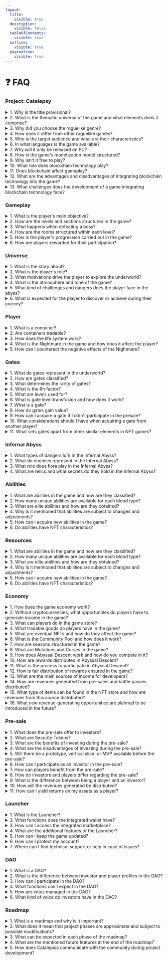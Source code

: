 ```yaml
---
layout:
  title:
    visible: true
  description:
    visible: false
  tableOfContents:
    visible: true
  outline:
    visible: true
  pagination:
    visible: true
---
```


# ❓ FAQ

### Project: Catalepsy

<details>

<summary>1. Why is the title provisional?</summary>

The title is provisional because we need to conceal the real title while we carry out the intellectual property protection registrations in order to prevent a third party from doing it for us.

</details>

<details>

<summary>2. What is the thematic universe of the game and what elements does it comprise?</summary>

The thematic universe is set in an infernal abyss, where players face dark and dangerous challenges. It includes elements of dark fantasy, with an aesthetic dominated by dark and gloomy colors, and a story that involves the struggle between good and evil.

</details>

<details>

<summary>3. Why did you choose the roguelike genre?</summary>

The roguelike genre was chosen after extensive research of the web2/web3 market. Currently, it is one of the best-selling genres (Steam), and where most new studios make their debut. In web3, it lacks representation.

</details>

<details>

<summary>4. How does it differ from other roguelike games?</summary>

It differs from other roguelike games due to its focus on a third-person perspective and a three-dimensional environment, offering a more immersive gaming experience. Additionally, the integration of blockchain technology adds an additional layer of interactivity and ownership of unique digital assets.

</details>

<details>

<summary>5. Who is the target audience and what are their characteristics?</summary>

The target audience is players aged 18 to 35, passionate about challenging video games, interested in adopting new technologies, and with knowledge or interest in finance. This audience enjoys games like Hades, Hollow Knight, Mortal Shell, or Dark Souls.

</details>

<details>

<summary>6. In what languages is the game available?</summary>

The game is available in Spanish and English. As the game development progresses, more languages will become available.

</details>

<details>

<summary>7. Why will it only be released on PC?</summary>

Although the roguelike genre is adaptable to any platform, the business model is not. Therefore, it will only be released on PC under the Windows operating system. However, we do not rule out the possibility of reaching other platforms if circumstances change.

</details>

<details>

<summary>8. How is the game's monetization model structured?</summary>

The game's monetization model is based on the sale of premium licenses with NFTs, commissions for in-game transactions, battle passes, eSports competitions, and other revenue-generating activities, while avoiding additional content expansions or DLC.

</details>

<details>

<summary>9. Why isn't it free to play?</summary>

We are aware that the free-to-play model is currently demanded by players but, in our opinion, it is not compatible with the play-to-earn model.

</details>

<details>

<summary>10. What role does blockchain technology play?</summary>

Blockchain technology allows players to own unique digital assets within the game, such as objects, characters, and gateways. This gives players greater control and ownership over their virtual belongings.

</details>

<details>

<summary>11. Does blockchain affect gameplay?</summary>

Blockchain does not affect gameplay. You can play without paying attention to the functions added by the blockchain.

</details>

<details>

<summary>12. What are the advantages and disadvantages of integrating blockchain technology into the game?</summary>

The advantages include ownership of digital assets, a decentralized economy, transparency, and security in transactions. However, disadvantages may include technical complexity, user education about the technology, scalability challenges, associated costs, and the bad reputation of previous blockchain-based projects.

</details>

<details>

<summary>13. What challenges does the development of a game integrating blockchain technology face?</summary>

The development of a game integrating blockchain technology faces challenges such as technical complexity, user education about the technology, scalability, associated costs, and the project's reputation due to negative experiences with blockchain-based games in the past.

</details>

### Gameplay

<details>

<summary>1. What is the player's main objective?</summary>

The main objective of the player in Catalepsia is to explore the abyssal dungeon, face challenges and bosses, obtain rewards, and progress through the 20 levels of the Infernal Abyss.

</details>

<details>

<summary>2. How are the levels and sections structured in the game?</summary>

The 20 levels of the game are divided into 5 themed sections, each with its own unique challenges. At the end of each section, players must face a powerful boss who guards access to the next section of levels.

</details>

<details>

<summary>3. What happens when defeating a boss?</summary>

Defeating a boss allows the player to obtain great rewards. Then, they must decide whether to continue descending into the abyss to face more difficult challenges or to offer a prayer to leave the abyss and keep the loot obtained.

</details>

<details>

<summary>4. How are the rooms structured within each level?</summary>

Each level is composed of several procedurally generated rooms, varying in number and challenges. Players must overcome all the rooms in a level to have the opportunity to descend to the next level of the abyss.

</details>

<details>

<summary>5. How is the player's progression carried out in the game?</summary>

The player's progression in "Catalepsia" involves exploring the abyssal dungeon, overcoming challenges and bosses, acquiring loot, and improving skills. As players advance, they face short, medium, and long-term objectives that contribute to their development in the game.

</details>

<details>

<summary>6. How are players rewarded for their participation?</summary>

Players are expected to explore the abyssal dungeon, face challenges and bosses, obtain rewards, improve their skills, and participate in the game's economy. Their participation is rewarded with loot, progress in the game, and the opportunity to compete in eSports events.

</details>

### Universe

<details>

<summary>1. What is the story about?</summary>

Catalepsia presents an epic story that dates back to the dawn of time, where a primordial entity, embodying both light and darkness, gave rise to the creation of the universe. This entity, composed of creation and destruction, eventually separated due to irreconcilable differences, triggering a fierce battle between them. Destruction was banished to the underworld, where it patiently awaits the arrival of those who succumb to sin.

</details>

<details>

<summary>2. What is the player's role?</summary>

The player takes on the role of a tormented being chained to the gate of the underworld, trapped in a state between life and death. Forced to atone for their sins and feed the gate's thirst for blood, the player ventures into the abyss to face unknown challenges and seek redemption.

</details>

<details>

<summary>3. What motivations drive the player to explore the underworld?</summary>

The player is driven by the need to atone for their sins and free themselves from the torment that afflicts them in the underworld. Additionally, the uncertainty about their true nature and destiny, as well as the hope of finding redemption, lead them to face the dangers of the abyss.

</details>

<details>

<summary>4. What is the atmosphere and tone of the game?</summary>

The atmosphere is dark, mysterious, and murky, reflecting the underworld's atmosphere and the struggle between light and darkness. The tone is bleak and desperate, with a sense of tension and fear accompanying the player on their journey into the unknown.

</details>

<details>

<summary>5. What kind of challenges and dangers does the player face in the abyss?</summary>

The player faces a variety of challenges, including monstrous creatures, deadly traps, and environmental obstacles.

</details>

<details>

<summary>6. What is expected for the player to discover or achieve during their journey?</summary>

It is expected that the player will discover the truth about their own nature and destiny, as well as find redemption by facing their sins and overcoming the dangers of the underworld. Additionally, the player may unravel mysteries about the history of the universe while exploring the abyss.

</details>

### Player

<details>

<summary>1. What is a container?</summary>

The container is the virtual representation of the player in the infernal abyss.

</details>

<details>

<summary>2. Are containers tradable?</summary>

No, containers do not possess NFT characteristics and cannot be traded. They are virtual representations of the player in the game and are not designed to be transferable or exchangeable between players. All players have the same appearance.

</details>

<details>

<summary>3. How does the life system work?</summary>

The life system consists of three main elements: platelets, blood, and plasma. Platelets act as a temporary shield, blood represents the player's overall health, and plasma controls the ability to perform evasions.

</details>

<details>

<summary>4. What is the Nightmare in the game and how does it affect the player?</summary>

It is a system that limits rewards and mitigates excessive gameplay time. After 6 continuous hours of gameplay, a gradual decrement in the player's health is applied, reducing it by up to 20%, until the player disconnects for a time equivalent to the accumulated time in Nightmare.

</details>

<details>

<summary>5. How can I counteract the negative effects of the Nightmare?</summary>

Players have the option to acquire a special potion that limits the negative effects of the Nightmare, allowing them to prolong their gaming session with greater safety.

</details>

### Gates

<details>

<summary>1. What do gates represent in the underworld?</summary>

Gates are vivid representations of the sins accumulated by humans during their lives, shaped according to their unique skill configuration. Each gate reveals the individual's mistakes and transgressions in front of them, and they must be filled with blood shards to advance in the underworld.

</details>

<details>

<summary>2. How are gates classified?</summary>

Gates are classified according to the blood type they are linked to: A, AB, B, and O. Each blood type grants the player access to a different set of skills, adding strategic depth to the game and encouraging exploration and experimentation.

</details>

<details>

<summary>3. What determines the rarity of gates?</summary>

The rarity of gates is linked to the rarity of their blood type. They are classified as common (Type O), uncommon (Type A), rare (Type B), and legendary (Type AB), determining which skills containers can use.

</details>

<details>

<summary>4. What is the Rh factor?</summary>

The Rh factor determines the compatibility of skills between blood types. It is decided with a probability of 60% for negative blood types and 40% for positive ones.

</details>

<details>

<summary>5. What are levels used for?</summary>

Levels are necessary to delve into the levels of the abyss. They are required after defeating a section boss.

</details>

<details>

<summary>6. What is gate level transfusion and how does it work?</summary>

Gate level transfusion allows players to increase their gate levels by exchanging levels with other players. However, each transfusion carries a penalty of 20% blood shards, aiming to discourage abuse of the system and promote careful resource management.

</details>

<details>

<summary>7. What is a gate?</summary>

A gate is an element assigned to each player that represents their progression. It is equivalent to "Lands" in other NFT games but gains value through time and player participation in the game.

</details>

<details>

<summary>8. How do gates gain value?</summary>

Gates gain value as players explore and participate in the game, sacrificing blood shards to increase their level. Higher levels grant access to sections of the abyss.

</details>

<details>

<summary>9. How can I acquire a gate if I didn't participate in the presale?</summary>

By purchasing a normal license, you will be assigned a gate. This gate has no level. However, it is possible to acquire a gate from another player with a higher level gate.

</details>

<details>

<summary>10. What considerations should I have when acquiring a gate from another player?</summary>

When acquiring an NFT Gate from another player, you should consider its level, the time invested in gameplay, and the current selling price of the gate. This will help you make an informed decision about which gate to acquire based on your economic power and goals in the game.

</details>

<details>

<summary>11. What sets gates apart from other similar elements in NFT games?</summary>

A gate is equivalent to a land in most NFT games. Lands gain value due to their scarcity, proximity to the center of the game's universe, or if they have more resources than others. As artificial values, in most cases they lose part or all of their value. Gates work in reverse. They are distributed to all players and gain value as the player invests time in the game. In this way, players who contribute more to the game have gates (lands) of higher value.

</details>

### Infernal Abyss

<details>

<summary>1. What types of dangers lurk in the Infernal Abyss?</summary>

In the Infernal Abyss, adventurers will face numerous dangers, from hostile abyssal creatures to deadly traps and twisted flora. Every step is a challenge, and every decision can be the difference between life and death.

</details>

<details>

<summary>2. What do enemies represent in the Infernal Abyss?</summary>

Enemies in the Infernal Abyss are dark and hostile beings that challenge the bravery and skill of the adventurer. With cunning tactics and relentless ferocity, they pose a formidable obstacle on the path to the depths of the abyss.

</details>

<details>

<summary>3. What role does flora play in the Infernal Abyss?</summary>

The twisted flora corrupted by the darkness of the abyss also presents a hidden threat beneath its deceptive appearance. The abyssal plants are as beautiful as they are lethal, challenging adventurers' perception and survival.

</details>

<details>

<summary>4. What are relics and what secrets do they hold in the Infernal Abyss?</summary>

Relics are ancient chambers shrouded in mystery and danger found in the depths of the abyss. Each one contains secrets and hidden powers, such as the Abyssal Pillar, a mysterious sanctuary offering supernatural and regenerative power, or the Ancient Statue, a disturbing relic that can trigger unforeseen consequences for those who dare to interact with it.

</details>

### Abilities

<details>

<summary>1. What are abilities in the game and how are they classified?</summary>

Abilities are unique and powerful capabilities that allow players to face challenges in the underworld. They are classified into four types based on the player's gate blood type: Type O, Type A, Type B, and Type AB.

</details>

<details>

<summary>2. How many unique abilities are available for each blood type?</summary>

Each blood type has 12 unique abilities that reflect a specific playstyle and provide players with a variety of capabilities to face the challenges of the underworld.

</details>

<details>

<summary>3. What are elite abilities and how are they obtained?</summary>

Elite abilities are special abilities available for each blood type that provide powerful benefits in combat. They are obtained based on the player's gate blood type and offer unique strategic advantages.

</details>

<details>

<summary>4. Why is it mentioned that abilities are subject to changes and adjustments?</summary>

Abilities are constantly reviewed and adjusted to ensure a balanced and exciting gaming experience for all players. This means that abilities may be modified before the official game release to enhance gameplay and user enjoyment.

</details>

<details>

<summary>5. How can I acquire new abilities in the game?</summary>

Abilities can be acquired as players explore and progress in the game, descending through the abyss and unlocking new ranks of abilities. Additionally, abilities can also be traded on the NFT market among players.

</details>

<details>

<summary>6. Do abilities have NFT characteristics?</summary>

Yes, abilities have NFT characteristics, granting them a unique value and the ability to be traded among players on the NFT market. Each ability is an authentic and exclusive digital item that can be transferred and traded, increasing its value within the game.

</details>

### Resources

<details>

<summary>1. What are abilities in the game and how are they classified?</summary>

Abilities are unique and powerful capabilities that allow players to face challenges in the underworld. They are classified into four types based on the player's gate blood type: Type O, Type A, Type B, and Type AB.

</details>

<details>

<summary>2. How many unique abilities are available for each blood type?</summary>

Each blood type has 12 unique abilities that reflect a specific playstyle and provide players with a variety of capabilities to face the challenges of the underworld.

</details>

<details>

<summary>3. What are elite abilities and how are they obtained?</summary>

Elite abilities are special abilities available for each blood type that provide powerful benefits in combat. They are obtained based on the player's gate blood type and offer unique strategic advantages.

</details>

<details>

<summary>4. Why is it mentioned that abilities are subject to changes and adjustments?</summary>

Abilities are constantly reviewed and adjusted to ensure a balanced and exciting gaming experience for all players. This means that abilities may be modified before the official game release to enhance gameplay and user enjoyment.

</details>

<details>

<summary>5. How can I acquire new abilities in the game?</summary>

Abilities can be acquired as players explore and progress in the game, descending through the abyss and unlocking new ranks of abilities. Additionally, abilities can also be traded on the NFT market among players.

</details>

<details>

<summary>6. Do abilities have NFT characteristics?</summary>

Yes, abilities have NFT characteristics, granting them a unique value and the ability to be traded among players on the NFT market. Each ability is an authentic and exclusive digital item that can be transferred and traded, increasing its value within the game.

</details>

### Economy

<details>

<summary>1. How does the game economy work?</summary>

The game economy operates without the use of cryptocurrencies. We focus on the value provided by NFTs. NFTs represent unique digital assets that can be owned, transferred, and traded among players in the marketplace.

</details>

<details>

<summary>2. Without cryptocurrencies, what opportunities do players have to generate income in the game?</summary>

Players have various opportunities to generate income in the game, including participating in the trading of skills, shards, game gate levels, as well as competing in competitions to earn various rewards from the common pool.

</details>

<details>

<summary>3. What can players do in the game store?</summary>

Players can buy, sell, and trade NFTs in the store. With a deep understanding of the game and a well-thought-out strategy, players can capitalize on their ability to identify and acquire the most valuable NFTs, thus seizing opportunities to make substantial profits in the market.

</details>

<details>

<summary>4. What tradable goods do players have in the game?</summary>

Players have access to various tradable goods in the game, including blood shards, potions of various types (such as Vital Blood Potion, Revitalizing Platelet Potion, and Protective Plasma Potion), resilience hosts, and abyssal keys. Each of these items is a unique digital asset that can be owned, transferred, and traded on the NFT market.

</details>

<details>

<summary>5. What are eventual NFTs and how do they affect the game?</summary>

Some items in the game may have eventual acquisition, meaning they can only be obtained at a specific time, such as special events, exclusive releases, or limited collections. Over time, if these items begin to be in demand, their value can significantly increase. Players should be alert to these events to take advantage of these opportunities.

</details>

<details>

<summary>6. What is the Community Pool and how does it work?</summary>

The Community Pool is the source of rewards for players, fueled by the commissions generated by exchanges of goods (NFTs) or pre-sales. This fund ensures sustainable and proportional rewards based on the activity and commitment of the player community.

</details>

<details>

<summary>7. How are seasons structured in the game?</summary>

Seasons in the game last for 35 days, followed by a 15-day rest period. During the seasons, players compete and contribute to the Community Pool, which is then used for rewards in the next season.

</details>

<details>

<summary>8. What are Mutations and Curses in the game?</summary>

Mutations alter the behavior of enemies, varying their movements or attacks. Curses, chosen by players through the DAO, disable certain selected runes, adding challenge and variety to each season.

</details>

<details>

<summary>9. How does Abyssal Descent work and how do you compete in it?</summary>

Abyssal Descent is a competition mode where players descend into the Infernal Abyss, being evaluated for their performance. Speed of progression, effectiveness in defeating enemies, and item usage are key factors in determining the player's score.

</details>

<details>

<summary>10. How are rewards distributed in Abyssal Descent?</summary>

Abyssal Descent is divided into divisions, and rewards are distributed based on the abundance of the Community Pool. Each division receives a specific percentage of the Community Pool, and the top players in each division qualify for these rewards.

</details>

<details>

<summary>11. What is the process to participate in Abyssal Descent?</summary>

To compete in Abyssal Descent, players must activate the competition mode before venturing into the Infernal Abyss. The game will evaluate their performance as they explore the Abyss and record various actions and events during the descent.

</details>

<details>

<summary>12. How is fair distribution of rewards ensured in the game?</summary>

Specific rules are established for the distribution of rewards, such as limiting the amount of the Community Pool to $1M and ensuring that if the reward is less than $40,000, there are no rewards that season unless additional liquidity is injected. These rules ensure fair and sustainable distribution of rewards.

</details>

<details>

<summary>13. What are the main sources of income for developers?</summary>

The main active sources of income include pre-sales, battle passes, sale of cosmetics, and sponsorships and collaborations. Additionally, passive income will be generated through the in-game store and commissions on transactions within the game ecosystem.

</details>

<details>

<summary>14. How are revenues generated from pre-sales and battle passes distributed?</summary>

Of the total revenues generated from pre-sales and battle passes, 85% is allocated to developers to support the ongoing development of the game, while 15% is allocated to the community pool for rewards and game improvements.

</details>

<details>

<summary>15. What type of items can be found in the NFT store and how are revenues from this source distributed?</summary>

In the NFT store, players can find cosmetic items, boosters, or convenience items in exchange for real money. From transactions in the NFT store, 5% is allocated to developers, 80% to the player making the purchase, and 15% to the community pool.

</details>

<details>

<summary>16. What new revenue-generating opportunities are planned to be introduced in the future?</summary>

In the future, new opportunities will be introduced for both investors and players to generate additional income. These opportunities will be gradually added as the game's roadmap progresses. Players are encouraged to stay tuned to not miss any updates regarding this matter.

</details>

### Pre-sale

<details>

<summary>1. What does the pre-sale offer to investors?</summary>

The pre-sale offers investors the opportunity to acquire shares of the company through Security Tokens. This gives them a direct stake in the business, meaning they will receive returns as the company's ecosystem expands and generates profits.

</details>

<details>

<summary>2. What are Security Tokens?</summary>

Security Tokens are digital assets that represent a stake in the business. By acquiring these tokens during the pre-sale, investors gain rights similar to traditional shareholders, such as dividends and voting rights.

</details>

<details>

<summary>3. What are the benefits of investing during the pre-sale?</summary>

By investing during the pre-sale, participants can benefit from the appreciation of the value of Security Tokens. This allows them to profit from the expansion and continuous development of the project, increasing the value of their investments in the long term.

</details>

<details>

<summary>4. What are the disadvantages of investing during the pre-sale?</summary>

Investing during the pre-sale can present challenges such as higher risk due to uncertainty in early projects, lower token liquidity, lack of guarantees, potential changes in the project, and less transparency in available information.

</details>

<details>

<summary>5. Will there be a prototype, vertical slice, or MVP available before the pre-sale?</summary>

Yes. There will be a prototype/vertical slice available before the pre-sale so that investors can better assess the team's performance.

</details>

<details>

<summary>6. How can I participate as an investor in the pre-sale?</summary>

To participate as an investor in the pre-sale, simply follow the instructions provided on our official website. You will need to complete the registration and acquisition process of the Security Tokens as instructed.

</details>

<details>

<summary>7. How can players benefit from the pre-sale?</summary>

Participating in the pre-sale as a player offers you early access to the game, exclusive rewards, discounts on NFTs, and the opportunity to acquire unique digital assets that may increase in value over time, including the chance to get gates of rare rarity and resources that will allow you to progress faster in the game.

</details>

<details>

<summary>8. How do investors and players differ regarding the pre-sale?</summary>

The approaches for investors and players differ based on the needs and expectations of each group. While investors seek to participate in the business and gain financial returns, players seek to obtain specific benefits within the game that enhance their gaming experience and immerse them further in the Catalepsia virtual universe.

</details>

<details>

<summary>9. What is the difference between being a player and an investor?</summary>

We have clearly divided the roles of player and investor to avoid conflicts of interest. Players can enjoy the game without the pressure of being investors, while investors have the opportunity to participate in the pre-sale and earn returns through Security Tokens.

</details>

<details>

<summary>10. How will the revenues generated be distributed?</summary>

Revenues generated will be distributed equitably among investors, developers, and the player community, according to the policies and agreements established in the project.

</details>

<details>

<summary>11. How can I yield returns on my assets as a player?</summary>

As a player, you can yield returns on your assets by participating in the buying and selling of NFTs in the store, competing in events to earn rewards in dollars, becoming a collector of rare digital assets, and obtaining valuable in-game resources to trade.

</details>

### Launcher

<details>

<summary>1. What is the Launcher?</summary>

The Launcher is an application that acts as a gateway to the Catalepsia ecosystem, allowing users to run the game, manage their digital assets, participate in the community, and more.

</details>

<details>

<summary>2. What functions does the integrated wallet have?</summary>

The integrated wallet allows users to buy, sell, and trade NFTs directly from the launcher, as well as receive USDT rewards and securely manage their digital assets.

</details>

<details>

<summary>3. How can I access the integrated marketplace?</summary>

The integrated marketplace is accessible from the launcher, where users can conveniently explore and transact with NFTs.

</details>

<details>

<summary>4. What are the additional features of the Launcher?</summary>

In addition to blockchain-related functions, the launcher offers features such as game execution, automatic updates, profile management, social functions, authentication and security, access to the community and social networks, as well as news and updates about the project.

</details>

<details>

<summary>5. How can I keep the game updated?</summary>

The Launcher has the ability to automatically search for and download the latest game updates, ensuring that users always have the latest available version.

</details>

<details>

<summary>6. How can I protect my account?</summary>

The launcher offers security measures such as two-factor authentication to protect user accounts against unauthorized access and ensure a secure experience.

</details>

<details>

<summary>7. Where can I find technical support or help in case of issues?</summary>

For technical support or help with the launcher, users can access the help section within the application or contact the support team through the communication channels provided in the launcher or on the official website.

</details>

### DAO

<details>

<summary>1. What is a DAO?</summary>

A DAO, or Decentralized Autonomous Organization, is a governance platform based on smart contracts designed to involve players, investors, and partners in making key decisions related to the project.

</details>

<details>

<summary>2. What is the difference between investor and player profiles in the DAO?</summary>

Investors have access to information related to the business and can intervene in strategic decision-making, while players can express their opinions, propose ideas, and influence some project decisions related to gameplay features and community pool reserves.

</details>

<details>

<summary>3. How can I participate in the DAO?</summary>

To participate in the DAO, users must own an NFT that fits their investor or player profile.

</details>

<details>

<summary>4. What functions can I expect in the DAO?</summary>

The DAO offers features such as profile management, forum messaging, and voting.

</details>

<details>

<summary>5. How are votes managed in the DAO?</summary>

Votes in the DAO can be binding or non-binding. Binding votes have a legally binding impact on the development and operations of the game, while non-binding votes collect feedback and suggestions from the community.

</details>

<details>

<summary>6. What kind of voice do investors have in the DAO?</summary>

Investors in the DAO have a voice and vote on key aspects of the project, such as voting on new initiatives and fund distribution, ensuring greater transparency and participation at all times.

</details>

### Roadmap

<details>

<summary>1. What is a roadmap and why is it important?</summary>

A roadmap is a detailed guide that describes key milestones and phases of the project, from conceptualization to implementation. It provides a vision, setting clear expectations for investors, players, and partners.

</details>

<details>

<summary>2. What does it mean that project phases are approximate and subject to possible modifications?</summary>

It means that the phases mentioned in the roadmap may change due to unforeseen circumstances or project needs.

</details>

<details>

<summary>3. What can be expected in each phase of the roadmap?</summary>

Each phase has specific objectives and activities, such as market research in the conceptualization phase, partner search in the preparation and alliances phase, and game launch in the Catalepsia release phase, among others.

</details>

<details>

<summary>4. What are the mentioned future features at the end of the roadmap?</summary>

Future features are aspects of the project that will be developed after the main phases of the roadmap. These include new functionalities, additional content, and continuous improvements to enrich the gaming experience and maintain the project's relevance in the future.

</details>

<details>

<summary>5. How does Catalepsia communicate with the community during project development?</summary>

Catalepsia is committed to maintaining constant and transparent communication with the community through various channels such as social media, discussion forums, updates on the website, and periodic emails, to keep stakeholders informed about the project's progress and any changes in the roadmap.

</details>
